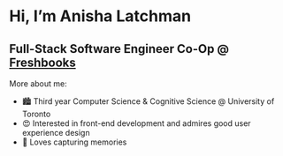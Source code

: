 # Hi, I’m Anisha Latchman
## Full-Stack Software Engineer Co-Op @ [Freshbooks](https://www.freshbooks.com/en-ca/)

More about me:
- 🏙️ Third year Computer Science & Cognitive Science @ University of Toronto
- 😍 Interested in front-end development and admires good user experience design
- 📸 Loves capturing memories

<!---
anisha-latchman/anisha-latchman is a ✨ special ✨ repository because its `README.md` (this file) appears on your GitHub profile.
You can click the Preview link to take a look at your changes.
--->
